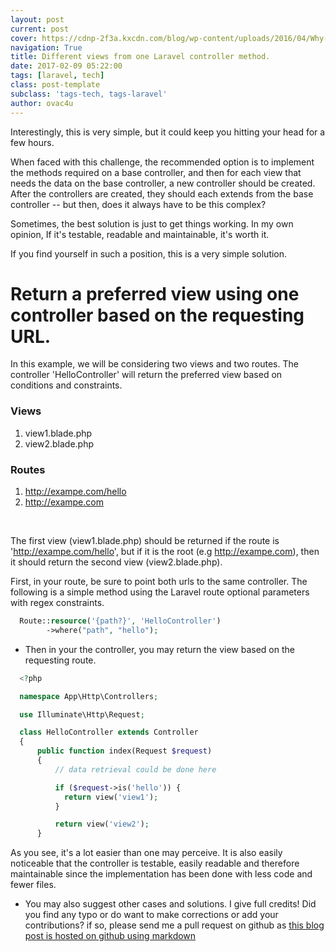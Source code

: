 ```yaml
---
layout: post
current: post
cover: https://cdnp-2f3a.kxcdn.com/blog/wp-content/uploads/2016/04/Why-Laravel.jpg
navigation: True
title: Different views from one Laravel controller method.
date: 2017-02-09 05:22:00
tags: [laravel, tech]
class: post-template
subclass: 'tags-tech, tags-laravel'
author: ovac4u
---
```


<!-- # Multiple views from one Laravel controller -->

Interestingly, this is very simple, but it could keep you hitting your head for a few hours.

When faced with this challenge, the recommended option is to implement the methods required on a base controller, and then for each view that needs the data on the base controller, a new controller should be created. After the controllers are created, they should each extends from the base controller -- but then, does it always have to be this complex?

Sometimes, the best solution is just to get things working. In my own opinion, If it's testable, readable and maintainable, it's worth it.

If you find yourself in such a position, this is a very simple solution.

# Return a preferred view using one controller based on the requesting URL.

In this example, we will be considering two views and two routes. The controller 'HelloController' will return the preferred view based on conditions and constraints.

### Views
  1. view1.blade.php
  2. view2.blade.php

### Routes
  1. http://exampe.com/hello
  2. http://exampe.com

<br />

The first view (view1.blade.php) should be returned if the route is 'http://exampe.com/hello', but if it is the root (e.g http://exampe.com), then it should return the second view (view2.blade.php).

First, in your route, be sure to point both urls to the same controller. The following is a simple method using the Laravel route optional parameters with regex constraints.

```php
  Route::resource('{path?}', 'HelloController')
        ->where("path", "hello");
```

* Then in your the controller, you may return the view based on the requesting route.
```php
  <?php

  namespace App\Http\Controllers;

  use Illuminate\Http\Request;

  class HelloController extends Controller
  {
      public function index(Request $request)
      {
          // data retrieval could be done here

          if ($request->is('hello')) {
            return view('view1');
          }

          return view('view2');
      }
```

As you see, it's a lot easier than one may perceive. It is also easily noticeable that the controller is testable, easily readable and therefore maintainable since the implementation has been done with less code and fewer files.

* You may also suggest other cases and solutions. I give full credits! Did you find any typo or do want to make corrections or add your contributions? if so, please send me a pull request on github as [this blog post is hosted on github using markdown](https://github.com/ovac/blogs/blob/master/_posts/2018-02-09-multiple-views-from-one-laravel-controller.md)
